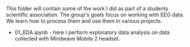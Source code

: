 This folder will contain some of the work I did as part of a students scientific association.
The group's goals focus on working with EEG data. We learn how to process them and use them in various projects.

* 01_EDA.ipynb - here I perform exploratory data analysis on data collected with Mindwave Mobile 2 headset.
